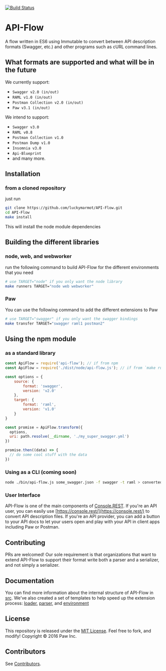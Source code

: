 [![Build Status](https://travis-ci.org/luckymarmot/API-Flow.svg?branch=master)](https://travis-ci.org/luckymarmot/API-Flow)

# API-Flow

A flow written in ES6 using Immutable to convert between API description formats (Swagger, etc.) and other programs such as cURL command lines.

## What formats are supported and what will be in the future
We currently support:
- `Swagger v2.0 (in/out)`
- `RAML v1.0 (in/out)`
- `Postman Collection v2.0 (in/out)`
- `Paw v3.1 (in/out)`

We intend to support:
- `Swagger v3.0`
- `RAML v0.8`
- `Postman Collection v1.0`
- `Postman Dump v1.0`
- `Insomnia v3.0`
- `Api-Blueprint`
- and many more.

## Installation
### from a cloned repository

just run

```sh
git clone https://github.com/luckymarmot/API-Flow.git
cd API-Flow
make install
```

This will install the node module dependencies

## Building the different libraries
### node, web, and webworker

run the following command to build API-Flow for the different environments that you need

```sh
# use TARGET="node" if you only want the node library
make runners TARGET="node web webworker"
```

### Paw

You can use the following command to add the different extensions to Paw

```sh
# use TARGET="swagger" if you only want the swagger bindings
make transfer TARGET="swagger raml1 postman2"
```

## Using the npm module
### as a standard library

```js
const ApiFlow = require('api-flow'); // if from npm
const ApiFlow = require('./dist/node/api-flow.js'); // if from `make runners TARGET="node"`

const options = {
    source: {
        format: 'swagger',
        version: 'v2.0'
    },
    target: {
        format: 'raml',
        version: 'v1.0'
    }
}

const promise = ApiFlow.transform({
  options,
  uri: path.resolve(__dirname, './my_super_swagger.yml')
})

promise.then((data) => {
  // do some cool stuff with the data
})
```

### Using as a CLI (coming soon)
```sh
node ./bin/api-flow.js some_swagger.json -f swagger -t raml > converted.yml
```

### User Interface

API-Flow is one of the main components of [Console.REST](https://github.com/luckymarmot/console-rest). If you're an API user, you can easily use [https://console.rest/](https://console.rest/) to convert API description files. If you're an API provider, you can add a button to your API docs to let your users open and play with your API in client apps including Paw or Postman.

## Contributing

PRs are welcomed!
Our sole requirement is that organizations that want to extend API-Flow to support their format write both a parser and a serializer, and not simply a serializer.

## Documentation
You can find more information about the internal structure of API-Flow in [src](https://github.com/JonathanMontane/API-Flow/tree/develop/src). We've also created a set of templates to help speed up the extension process: [loader](https://github.com/JonathanMontane/API-Flow/tree/develop/src/loaders/template/v1.0), [parser](https://github.com/JonathanMontane/API-Flow/tree/develop/src/parsers/template/v1.0/), and [environment](https://github.com/JonathanMontane/API-Flow/tree/develop/src/environments/template)

## License

This repository is released under the [MIT License](LICENSE). Feel free to fork, and modify!
Copyright © 2016 Paw Inc.

## Contributors

See [Contributors](https://github.com/JonathanMontane/API-Flow/graphs/contributors).
